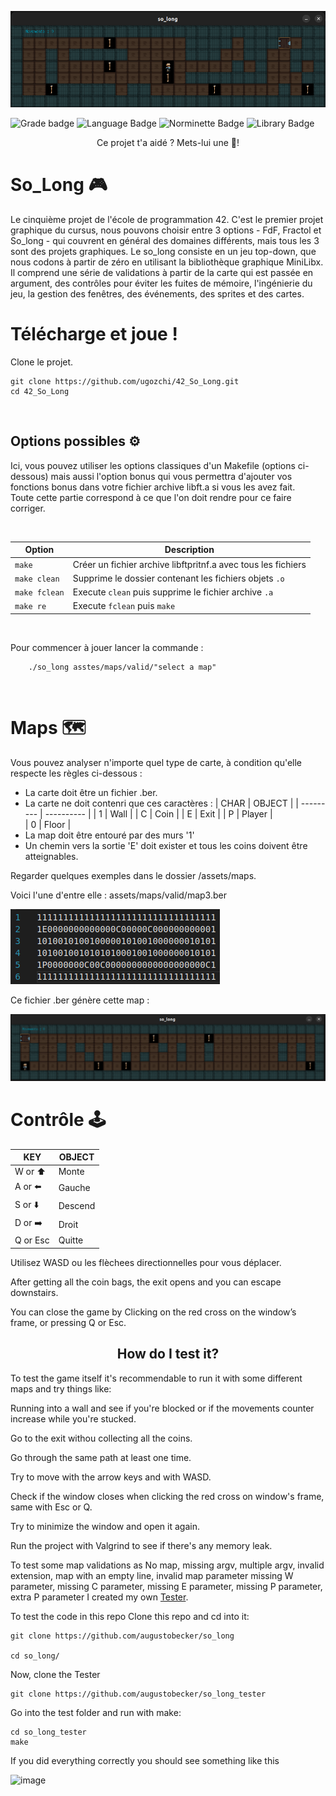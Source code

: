 ![So_Long logo](.media/map.png)

![Grade badge](https://img.shields.io/badge/120_%2F_100-004d40?label=final%20grade&labelColor=151515&logo=data:image/svg%2bxml;base64,PHN2ZyB4bWxucz0iaHR0cDovL3d3dy53My5vcmcvMjAwMC9zdmciIGhlaWdodD0iMjRweCIgdmlld0JveD0iMCAwIDI0IDI0IiB3aWR0aD0iMjRweCIgZmlsbD0iI0ZGRkZGRiI+PHBhdGggZD0iTTAgMGgyNHYyNEgweiIgZmlsbD0ibm9uZSIvPjxwYXRoIGQ9Ik0xMiAxNy4yN0wxOC4xOCAyMWwtMS42NC03LjAzTDIyIDkuMjRsLTcuMTktLjYxTDEyIDIgOS4xOSA4LjYzIDIgOS4yNGw1LjQ2IDQuNzNMNS44MiAyMXoiLz48L3N2Zz4=) ![Language Badge](https://img.shields.io/badge/C-fe428e?logo=C&label=language&labelColor=151515) ![Norminette Badge](https://img.shields.io/badge/passing-brightgreen?logo=42&label=norminette&labelColor=151515) ![Library Badge](https://img.shields.io/badge/my_own_libft-004d40?logo=GitHub&label=library%20used&labelColor=151515)
<p align="center">
	Ce projet t'a aidé ? Mets-lui une 🌟!

# So_Long 🎮

Le cinquième projet de l'école de programmation 42. C'est le premier projet graphique du cursus, nous pouvons choisir entre 3 options - FdF, Fractol et So_long - qui couvrent en général des domaines différents, mais tous les 3 sont des projets graphiques. Le so_long consiste en un jeu top-down, que nous codons à partir de zéro en utilisant la bibliothèque graphique MiniLibx. Il comprend une série de validations à partir de la carte qui est passée en argument, des contrôles pour éviter les fuites de mémoire, l'ingénierie du jeu, la gestion des fenêtres, des événements, des sprites et des cartes.


# Télécharge et joue !

Clone le projet.

```
git clone https://github.com/ugozchi/42_So_Long.git
cd 42_So_Long
```

<br>

## Options possibles ⚙️

Ici, vous pouvez utiliser les options classiques d'un Makefile (options ci-dessous) mais aussi l'option bonus qui vous permettra d'ajouter vos fonctions bonus dans votre fichier archive libft.a si vous les avez fait.  
Toute cette partie correspond à ce que l'on doit rendre pour ce faire corriger.

<br>

| Option | Description |
| --- | --- |
| `make` | Créer un fichier archive libftpritnf.a avec tous les fichiers |
| `make clean` | Supprime le dossier contenant les fichiers objets ```.o```|
| `make fclean` | Execute `clean` puis supprime le fichier archive ```.a```|
| `make re` | Execute `fclean` puis `make` |

<br>

Pour commencer à jouer lancer la commande :
```
	./so_long asstes/maps/valid/"select a map"
```

<br>

# Maps 🗺️

Vous pouvez analyser n'importe quel type de carte, à condition qu'elle respecte les règles ci-dessous :
- La carte doit être un fichier .ber.
- La carte ne doit contenri que ces caractères :
		| CHAR |	OBJECT   |
		| --------- | ---------- |
		| 1         |   Wall   |
		| C	        | Coin |
		| E	        |   Exit  |
		| P         |   Player  |      
		| 0         |   Floor     |
- La map doit être entouré par des murs '1'
- Un chemin vers la sortie 'E' doit exister et tous les coins doivent être atteignables.

Regarder quelques exemples dans le dossier /assets/maps.

Voici l'une d'entre elle : assets/maps/valid/map3.ber

![Map_sans_image](.media/ber.png)

Ce fichier .ber génère cette map :

![Map_avec_image](.media/map3.png)

# Contrôle 🕹️
	

    
| KEY |	OBJECT   |
| --------- | ---------- |
| W or ⬆️        |    Monte   |
| A	or ⬅️        |    Gauche |
| S	or ⬇️     |    Descend   |
| D or ➡️       |   Droit|      
| Q or Esc      |   Quitte     | 
    
    
Utilisez WASD ou les flèchees directionnelles pour vous déplacer.
	
	
After getting all the coin bags, the exit opens and you can escape downstairs.
	
You can close the game by Clicking on the red cross on the window’s frame, or pressing Q or Esc.
	
<h2 align="center" id="how-do-i-test-it"> How do I test it? </h2>  

To test the game itself it's recommendable to run it with some different maps and try things like:

Running into a wall and see if you're blocked or if the movements counter increase while you're stucked.

Go to the exit withou collecting all the coins.

Go through the same path at least one time.

Try to move with the arrow keys and with WASD.

Check if the window closes when clicking the red cross on window's frame, same with Esc or Q.

Try to minimize the window and open it again.

Run the project with Valgrind to see if there's any memory leak.

To test some map validations as
No map, missing argv, multiple argv, invalid extension, map with an empty line, invalid map parameter
missing W parameter, missing C parameter, missing E parameter, missing P parameter, extra P parameter
I created my own [Tester](https://github.com/augustobecker/so_long_tester).

To test the code in this repo Clone this repo and cd into it:
```
git clone https://github.com/augustobecker/so_long

cd so_long/
```
Now, clone the Tester

```
git clone https://github.com/augustobecker/so_long_tester
```

Go into the test folder and run with make:

```
cd so_long_tester
make
```

If you did everything correctly you should see something like this

![image](https://user-images.githubusercontent.com/81205527/179400332-9e80f631-7d46-464b-a0eb-e481b48ad6b4.png)
